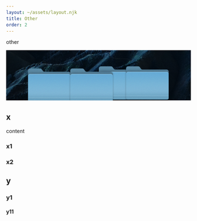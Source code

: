 ```yaml
---
layout: ~/assets/layout.njk
title: Other
order: 2
---
```


other

![test](./other.png)

## x

content

### x1

### x2

## y
### y1
#### y11

